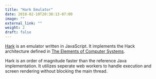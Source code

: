 ```yaml
---
title: "Hark Emulator"
date: 2018-02-10T20:38:13-07:00
image: ""
external_link: ""
weight: 2
draft: false
---
```


[Hark] is an emulator written in JavaScript. It implements the Hack architecture
defined in [The Elements of Computer Systems][EoCS].

Hark is an order of magnitude faster than the reference Java implementation. It
utilizes seperate web workers to handle execution and screen rendering without
blocking the main thread.

[Hark]: https://hack-emu.edwardseymour.me
[EoCS]: http://www.nand2tetris.org/book.php
